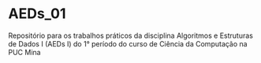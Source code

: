 # AEDs_01
Repositório para os trabalhos práticos da disciplina Algoritmos e Estruturas de Dados I (AEDs I) do 1° período do curso de Ciência da Computação na PUC Mina
